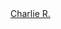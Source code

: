 <div class="badge-base LI-profile-badge" data-locale="es_ES" data-size="medium" data-theme="dark" data-type="VERTICAL" data-vanity="charlie-rios" data-version="v1"><a class="badge-base__link LI-simple-link" href="https://es.linkedin.com/in/charlie-rios?trk=profile-badge">Charlie R.</a></div>
              
